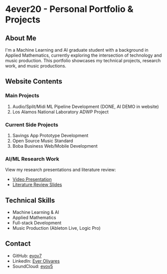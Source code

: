 # 4ever20 - Personal Portfolio & Projects

## About Me
I'm a Machine Learning and AI graduate student with a background in Applied Mathematics, currently exploring the intersection of technology and music production. This portfolio showcases my technical projects, research work, and music productions.

## Website Contents

### Main Projects
1. Audio/Split/Midi ML Pipeline Development (DONE, AI DEMO in website)
2. Los Alamos National Laboratory ADWP Project

### Current Side Projects
1. Savings App Prototype Development
2. Open Source Music Standard
3. Boba Business Web/Mobile Development

### AI/ML Research Work
View my research presentations and literature review:
- [Video Presentation](https://drive.google.com/file/d/1EBDUrAf-_9vkd78ckQznH-EXS4wnqpR1/view?usp=drive_link)
- [Literature Review Slides](https://docs.google.com/presentation/d/1wc6EHC_ufz7UDcC2w9fDudTtzXiwO4S0VUHWYaUqlx0/edit?usp=drive_link)

## Technical Skills
- Machine Learning & AI
- Applied Mathematics
- Full-stack Development
- Music Production (Ableton Live, Logic Pro)

## Contact
- GitHub: [eyov7](https://github.com/eyov7)
- LinkedIn: [Ever Olivares](https://www.linkedin.com/in/everolivares/)
- SoundCloud: [eyov5](https://soundcloud.com/eyov5)
